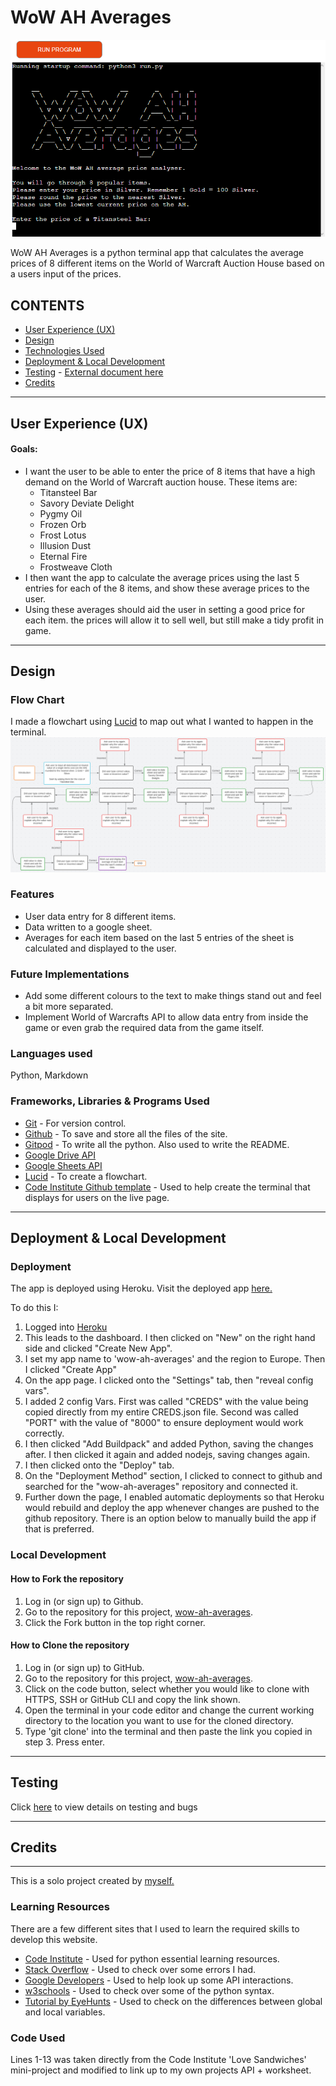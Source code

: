 # **WoW AH Averages**
 
![Image from the app](/testing-images/preview-image.png)
 
WoW AH Averages is a python terminal app that calculates the average prices of 8 different items on the World of Warcraft Auction House based on a users input of the prices.
 
## **CONTENTS**
 
* [User Experience (UX)](#user-experience-ux)
* [Design](#design)
* [Technologies Used](#technologies-used)
* [Deployment & Local Development](#deployment)
* [Testing](#testing) - [External document here](/docs/testing.md)
* [Credits](#credits)
 
***
## **User Experience (UX)**
 
#### Goals:
 
* I want the user to be able to enter the price of 8 items that have a high demand on the World of Warcraft auction house. These items are:
    * Titansteel Bar
    * Savory Deviate Delight
    * Pygmy Oil
    * Frozen Orb
    * Frost Lotus
    * Illusion Dust
    * Eternal Fire
    * Frostweave Cloth
* I then want the app to calculate the average prices using the last 5 entries for each of the 8 items, and show these average prices to the user.
* Using these averages should aid the user in setting a good price for each item. the prices will allow it to sell well, but still make a tidy profit in game.
 
***
## **Design**
 
### **Flow Chart**
 
I made a flowchart using [Lucid](https://lucid.app) to map out what I wanted to happen in the terminal.
![Picture of flowchart](/testing-images/flowchart.png)
 
### **Features**
 
* User data entry for 8 different items.
* Data written to a google sheet.
* Averages for each item based on the last 5 entries of the sheet is calculated and displayed to the user.
 
### **Future Implementations**
 
* Add some different colours to the text to make things stand out and feel a bit more separated.
* Implement World of Warcrafts API to allow data entry from inside the game or even grab the required data from the game itself.
 
### **Languages used**
Python, Markdown
 
### **Frameworks, Libraries & Programs Used**
 
* [Git](https://git-scm.com) - For version control.
* [Github](https://github.com) - To save and store all the files of the site.
* [Gitpod](https://www.gitpod.io) - To write all the python. Also used to write the README.
* [Google Drive API](https://developers.google.com/drive/api)
* [Google Sheets API](https://developers.google.com/sheets/api)
* [Lucid](https://lucid.app) - To create a flowchart.
* [Code Institute Github template](https://github.com/Code-Institute-Org/python-essentials-template) - Used to help create the terminal that displays for users on the live page.
 
***
## **Deployment & Local Development**
 
### **Deployment**
The app is deployed using Heroku. Visit the deployed app [here.](https://wow-ah-averages.herokuapp.com)
 
To do this I:
1. Logged into [Heroku](https://www.heroku.com)
2. This leads to the dashboard. I then clicked on "New" on the right hand side and clicked "Create New App".
3. I set my app name to 'wow-ah-averages' and the region to Europe. Then I clicked "Create App"
4. On the app page. I clicked onto the "Settings" tab, then "reveal config vars".
5. I added 2 config Vars. First was called "CREDS" with the value being copied directly from my entire CREDS.json file. Second was called "PORT" with the value of "8000" to ensure deployment would work correctly.
6. I then clicked "Add Buildpack" and added Python, saving the changes after. I then clicked it again and added nodejs, saving changes again.
7. I then clicked onto the "Deploy" tab.
8. On the "Deployment Method" section, I clicked to connect to github and searched for the "wow-ah-averages" repository and connected it.
9. Further down the page, I enabled automatic deployments so that Heroku would rebuild and deploy the app whenever changes are pushed to the github repository. There is an option below to manually build the app if that is preferred.
 
### **Local Development**
 
#### How to Fork the repository
 
1. Log in (or sign up) to Github.
2. Go to the repository for this project, [wow-ah-averages](https://github.com/Welshy92/wow-ah-averages).
3. Click the Fork button in the top right corner.
 
#### How to Clone the repository
 
1. Log in (or sign up) to GitHub.
2. Go to the repository for this project, [wow-ah-averages](https://github.com/Welshy92/wow-ah-averages).
3. Click on the code button, select whether you would like to clone with HTTPS, SSH or GitHub CLI and copy the link shown.
4. Open the terminal in your code editor and change the current working directory to the location you want to use for the cloned directory.
5. Type 'git clone' into the terminal and then paste the link you copied in step 3. Press enter.
***
## **Testing**
Click [here](/docs/testing.md) to view details on testing and bugs
***
## **Credits**
***
This is a solo project created by [myself.](https://github.com/Welshy92)
 
### **Learning Resources**
 
There are a few different sites that I used to learn the required skills to develop this website.
* [Code Institute](https://codeinstitute.net) - Used for python essential learning resources.
* [Stack Overflow](https://stackoverflow.com) - Used to check over some errors I had.
* [Google Developers](https://developers.google.com) - Used to help look up some API interactions.
* [w3schools](https://www.w3schools.com) - Used to check over some of the python syntax.
* [Tutorial by EyeHunts](https://tutorial.eyehunts.com) - Used to check on the differences between global and local variables.
 
### **Code Used**
 
 Lines 1-13 was taken directly from the Code Institute 'Love Sandwiches' mini-project and modified to link up to my own projects API + worksheet.